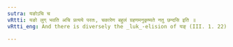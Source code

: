 ```yaml
---
sutra: यङोऽचि च
vRtti: यङो लुग् भवति अचि प्रत्यये परतः, चकारेण बहुलं ग्रहणमनुकृष्यते नतु छन्दसि इति ॥
vRtti_eng: And there is diversely the _luk_-elision of यङ् (III. 1. 22) when the affix अच् (III. 1. 131) follows.

---
```

